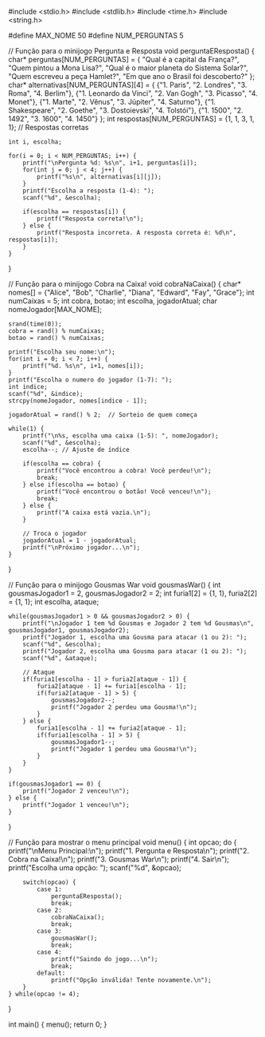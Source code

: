 #include <stdio.h>
#include <stdlib.h>
#include <time.h>
#include <string.h>

#define MAX_NOME 50
#define NUM_PERGUNTAS 5

// Função para o minijogo Pergunta e Resposta
void perguntaEResposta() {
    char* perguntas[NUM_PERGUNTAS] = {
        "Qual é a capital da França?",
        "Quem pintou a Mona Lisa?",
        "Qual é o maior planeta do Sistema Solar?",
        "Quem escreveu a peça Hamlet?",
        "Em que ano o Brasil foi descoberto?"
    };
    char* alternativas[NUM_PERGUNTAS][4] = {
        {"1. Paris", "2. Londres", "3. Roma", "4. Berlim"},
        {"1. Leonardo da Vinci", "2. Van Gogh", "3. Picasso", "4. Monet"},
        {"1. Marte", "2. Vênus", "3. Júpiter", "4. Saturno"},
        {"1. Shakespeare", "2. Goethe", "3. Dostoievski", "4. Tolstói"},
        {"1. 1500", "2. 1492", "3. 1600", "4. 1450"}
    };
    int respostas[NUM_PERGUNTAS] = {1, 1, 3, 1, 1}; // Respostas corretas

    int i, escolha;

    for(i = 0; i < NUM_PERGUNTAS; i++) {
        printf("\nPergunta %d: %s\n", i+1, perguntas[i]);
        for(int j = 0; j < 4; j++) {
            printf("%s\n", alternativas[i][j]);
        }
        printf("Escolha a resposta (1-4): ");
        scanf("%d", &escolha);

        if(escolha == respostas[i]) {
            printf("Resposta correta!\n");
        } else {
            printf("Resposta incorreta. A resposta correta é: %d\n", respostas[i]);
        }
    }
}

// Função para o minijogo Cobra na Caixa!
void cobraNaCaixa() {
    char* nomes[] = {"Alice", "Bob", "Charlie", "Diana", "Edward", "Fay", "Grace"};
    int numCaixas = 5;
    int cobra, botao;
    int escolha, jogadorAtual;
    char nomeJogador[MAX_NOME];

    srand(time(0));
    cobra = rand() % numCaixas;
    botao = rand() % numCaixas;

    printf("Escolha seu nome:\n");
    for(int i = 0; i < 7; i++) {
        printf("%d. %s\n", i+1, nomes[i]);
    }
    printf("Escolha o numero do jogador (1-7): ");
    int indice;
    scanf("%d", &indice);
    strcpy(nomeJogador, nomes[indice - 1]);

    jogadorAtual = rand() % 2;  // Sorteio de quem começa

    while(1) {
        printf("\n%s, escolha uma caixa (1-5): ", nomeJogador);
        scanf("%d", &escolha);
        escolha--; // Ajuste de índice

        if(escolha == cobra) {
            printf("Você encontrou a cobra! Você perdeu!\n");
            break;
        } else if(escolha == botao) {
            printf("Você encontrou o botão! Você venceu!\n");
            break;
        } else {
            printf("A caixa está vazia.\n");
        }

        // Troca o jogador
        jogadorAtual = 1 - jogadorAtual;
        printf("\nPróximo jogador...\n");
    }
}

// Função para o minijogo Gousmas War
void gousmasWar() {
    int gousmasJogador1 = 2, gousmasJogador2 = 2;
    int furia1[2] = {1, 1}, furia2[2] = {1, 1};
    int escolha, ataque;

    while(gousmasJogador1 > 0 && gousmasJogador2 > 0) {
        printf("\nJogador 1 tem %d Gousmas e Jogador 2 tem %d Gousmas\n", gousmasJogador1, gousmasJogador2);
        printf("Jogador 1, escolha uma Gousma para atacar (1 ou 2): ");
        scanf("%d", &escolha);
        printf("Jogador 2, escolha uma Gousma para atacar (1 ou 2): ");
        scanf("%d", &ataque);

        // Ataque
        if(furia1[escolha - 1] > furia2[ataque - 1]) {
            furia2[ataque - 1] += furia1[escolha - 1];
            if(furia2[ataque - 1] > 5) {
                gousmasJogador2--;
                printf("Jogador 2 perdeu uma Gousma!\n");
            }
        } else {
            furia1[escolha - 1] += furia2[ataque - 1];
            if(furia1[escolha - 1] > 5) {
                gousmasJogador1--;
                printf("Jogador 1 perdeu uma Gousma!\n");
            }
        }
    }

    if(gousmasJogador1 == 0) {
        printf("Jogador 2 venceu!\n");
    } else {
        printf("Jogador 1 venceu!\n");
    }
}

// Função para mostrar o menu principal
void menu() {
    int opcao;
    do {
        printf("\nMenu Principal:\n");
        printf("1. Pergunta e Resposta\n");
        printf("2. Cobra na Caixa!\n");
        printf("3. Gousmas War\n");
        printf("4. Sair\n");
        printf("Escolha uma opção: ");
        scanf("%d", &opcao);

        switch(opcao) {
            case 1:
                perguntaEResposta();
                break;
            case 2:
                cobraNaCaixa();
                break;
            case 3:
                gousmasWar();
                break;
            case 4:
                printf("Saindo do jogo...\n");
                break;
            default:
                printf("Opção inválida! Tente novamente.\n");
        }
    } while(opcao != 4);
}

int main() {
    menu();
    return 0;
}
